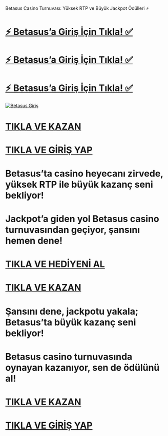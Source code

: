 Betasus Casino Turnuvası: Yüksek RTP ve Büyük Jackpot Ödülleri ⚡

# <a href="https://yenilink.org/girisadresii">⚡ Betasus’a Giriş İçin Tıkla! ✅</a>  
# <a href="https://yenilink.org/girisadresii">⚡ Betasus’a Giriş İçin Tıkla! ✅</a>  
# <a href="https://yenilink.org/girisadresii">⚡ Betasus’a Giriş İçin Tıkla! ✅</a> 
 [![Betasus Giriş](https://encrypted-tbn0.gstatic.com/images?q=tbn:ANd9GcQxGuISsUsQ3qA7IQx2SPrAuNC2HcVbcBiyt1Myr1WIobmusf976rR6m0jmHhFfXsPIIoM&usqp=CAU)](https://yenilink.org/girisadresii)
# <a href="https://https://yenilink.org/girisadresii">TIKLA VE KAZAN</a>
# <a href="https://yenilink.org/girisadresii">TIKLA VE GİRİŞ YAP</a>
# Betasus’ta casino heyecanı zirvede, yüksek RTP ile büyük kazanç seni bekliyor!
# Jackpot’a giden yol Betasus casino turnuvasından geçiyor, şansını hemen dene!
# <a href="https://yenilink.org/girisadresii">TIKLA VE HEDİYENİ AL</a>
# <a href="https://yenilink.org/girisadresii">TIKLA VE KAZAN</a>
# Şansını dene, jackpotu yakala; Betasus’ta büyük kazanç seni bekliyor!
# Betasus casino turnuvasında oynayan kazanıyor, sen de ödülünü al!
# <a href="https://yenilink.org/girisadresii">TIKLA VE KAZAN</a>
# <a href="https://yenilink.org/girisadresii">TIKLA VE GİRİŞ YAP</a>
